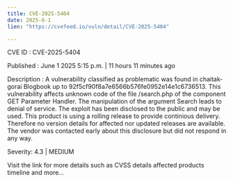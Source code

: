 ```yaml
---
title: CVE-2025-5404
date: 2025-6-1
lien: "https://cvefeed.io/vuln/detail/CVE-2025-5404"

---
```


CVE ID : CVE-2025-5404

Published :  June 1
2025
5:15 p.m. | 11 hours
11 minutes ago

Description : A vulnerability classified as problematic was found in chaitak-gorai Blogbook up to 92f5cf90f8a7e6566b576fe0952e14e1c6736513. This vulnerability affects unknown code of the file /search.php of the component GET Parameter Handler. The manipulation of the argument Search leads to denial of service. The exploit has been disclosed to the public and may be used. This product is using a rolling release to provide continious delivery. Therefore
no version details for affected nor updated releases are available. The vendor was contacted early about this disclosure but did not respond in any way.

Severity: 4.3 | MEDIUM

Visit the link for more details
such as CVSS details
affected products
timeline
and more...
